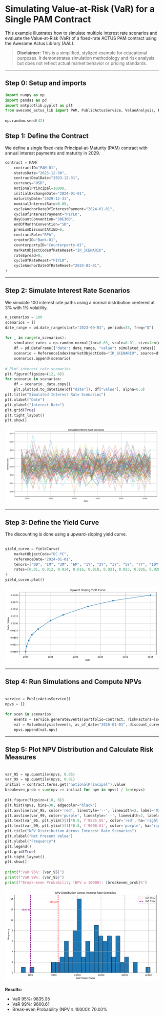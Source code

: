 # Simulating Value-at-Risk (VaR) for a Single PAM Contract

This example illustrates how to simulate multiple interest rate scenarios and evaluate the Value-at-Risk (VaR) of a fixed-rate ACTUS PAM contract using the Awesome Actus Library (AAL).

> **Disclaimer:** This is a simplified, stylized example for educational purposes. It demonstrates simulation methodology and risk analysis but does not reflect actual market behavior or pricing standards.

---

## Step 0: Setup and imports
```python
import numpy as np
import pandas as pd
import matplotlib.pyplot as plt
from awesome_actus_lib import PAM, PublicActusService, ValueAnalysis, ReferenceIndex, YieldCurve
            
np.random.seed(42)
```

## Step 1: Define the Contract

We define a single fixed-rate Principal-at-Maturity (PAM) contract with annual interest payments and maturity in 2029.

```python
contract = PAM(
    contractID="PAM-01",
    statusDate="2025-12-30",
    contractDealDate="2023-12-31",
    currency="USD",
    notionalPrincipal=10000,
    initialExchangeDate="2024-01-01",
    maturityDate="2029-12-31",
    nominalInterestRate=0.05,
    cycleAnchorDateOfInterestPayment="2024-01-01",
    cycleOfInterestPayment="P1YL0",
    dayCountConvention="30E360",
    endOfMonthConvention="SD",
    premiumDiscountAtIED=0,
    contractRole="RPA",
    creatorID="Bank-01",
    counterpartyID="Counterparty-01",
    marketObjectCodeOfRateReset="IR_SCENARIO",
    rateSpread=0,
    cycleOfRateReset="P1YL0",
    cycleAnchorDateOfRateReset="2024-01-01",
)
```

---

## Step 2: Simulate Interest Rate Scenarios

We simulate 100 interest rate paths using a normal distribution centered at 3% with 1% volatility.

```python
n_scenarios = 100
scenarios = []
date_range = pd.date_range(start="2023-09-01", periods=23, freq="Q")

for _ in range(n_scenarios):
    simulated_rates = np.random.normal(loc=0.03, scale=0.01, size=len(date_range))
    df = pd.DataFrame({"date": date_range, "value": simulated_rates})
    scenario = ReferenceIndex(marketObjectCode="IR_SCENARIO", source=df, base=1.0)
    scenarios.append(scenario)

# Plot interest rate scenarios
plt.figure(figsize=(12, 6))
for scenario in scenarios:
    df = scenario._data.copy()
    plt.plot(pd.to_datetime(df["date"]), df["value"], alpha=0.5)
plt.title("Simulated Interest Rate Scenarios")
plt.xlabel("Date")
plt.ylabel("Interest Rate")
plt.grid(True)
plt.tight_layout()
plt.show()
```

![Interest Rate Scenarios](../../images/ir_scenarios.png)

---

## Step 3: Define the Yield Curve

The discounting is done using a upward-sloping yield curve.

```python

yield_curve = YieldCurve(
    marketObjectCode="DC_YC",
    referenceDate="2024-01-01",
    tenors=["0D", "1M", "3M", "6M", "1Y", "2Y", "3Y", "5Y", "7Y", "10Y"],
    rates=[0.01, 0.012, 0.014, 0.016, 0.018, 0.021, 0.023, 0.026, 0.028, 0.03]
)
yield_curve.plot()
```

![Yield Curve](../../images/yield_curve.png)

---

## Step 4: Run Simulations and Compute NPVs

```python

service = PublicActusService()
npvs = []

for scen in scenarios:
    events = service.generateEvents(portfolio=contract, riskFactors=[scen, yield_curve])
    val = ValueAnalysis(events, as_of_date="2026-01-01", discount_curve_code="DC_YC")
    npvs.append(val.npv)
```

---

## Step 5: Plot NPV Distribution and Calculate Risk Measures

```python

var_95 = np.quantile(npvs, 0.05)
var_99 = np.quantile(npvs, 0.01)
initial = contract.terms.get("notionalPrincipal").value
breakeven_prob = sum(npv >= initial for npv in npvs) / len(npvs)

plt.figure(figsize=(10, 6))
plt.hist(npvs, bins=30, edgecolor="black")
plt.axvline(var_95, color='red', linestyle='--', linewidth=2, label='VaR 95%')
plt.axvline(var_99, color='purple', linestyle='--', linewidth=2, label='VaR 99%')
plt.text(var_95, plt.ylim()[1]*0.9, f'9835.05', color='red', ha='right')
plt.text(var_99, plt.ylim()[1]*0.8, f'9600.61', color='purple', ha='right')
plt.title("NPV Distribution Across Interest Rate Scenarios")
plt.xlabel("Net Present Value")
plt.ylabel("Frequency")
plt.legend()
plt.grid(True)
plt.tight_layout()
plt.show()

print(f"VaR 95%: {var_95}")
print(f"VaR 99%: {var_95}")
print(f"Break-even Probability (NPV ≥ 10000): {breakeven_prob}%")
```

![NPV Distribution](../../images/npv_distribution.png)

**Results:**
- VaR 95%: 9835.05
- VaR 99%: 9600.61
- Break-even Probability (NPV ≥ 10000): 70.00%

